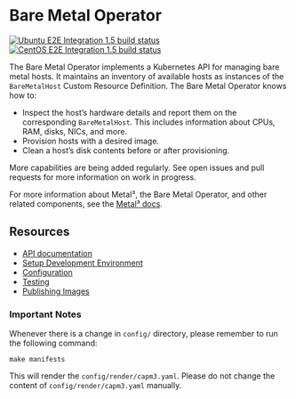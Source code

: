 # Bare Metal Operator

[![Ubuntu E2E Integration 1.5 build status](https://jenkins.nordix.org/buildStatus/icon?job=metal3_periodic_release-1-5_integration_test_ubuntu&subject=Ubuntu%20e2e%20integration%201.5)](https://jenkins.nordix.org/view/Metal3%20Periodic/job/metal3_periodic_release-1-5_integration_test_ubuntu/)
[![CentOS E2E Integration 1.5 build status](https://jenkins.nordix.org/buildStatus/icon?job=metal3_periodic_release-1-5_integration_test_centos&subject=Centos%20e2e%20integration%201.5)](https://jenkins.nordix.org/view/Metal3%20Periodic/job/metal3_periodic_release-1-5_integration_test_centos/)

The Bare Metal Operator implements a Kubernetes API for managing bare metal
hosts. It maintains an inventory of available hosts as instances of the
`BareMetalHost` Custom Resource Definition. The Bare Metal Operator knows how
to:

* Inspect the host’s hardware details and report them on the corresponding
  `BareMetalHost`. This includes information about CPUs, RAM, disks, NICs, and
  more.
* Provision hosts with a desired image.
* Clean a host’s disk contents before or after provisioning.

More capabilities are being added regularly. See open issues and pull requests
for more information on work in progress.

For more information about Metal³, the Bare Metal Operator, and other related
components, see the [Metal³ docs](https://github.com/metal3-io/metal3-docs).

## Resources

* [API documentation](docs/api.md)
* [Setup Development Environment](docs/dev-setup.md)
* [Configuration](docs/configuration.md)
* [Testing](docs/testing.md)
* [Publishing Images](docs/publishing-images.md)

### Important Notes

Whenever there is a change in `config/` directory, please remember to run the
following command:

`make manifests`

This will render the `config/render/capm3.yaml`. Please do not change the
content of `config/render/capm3.yaml` manually.
